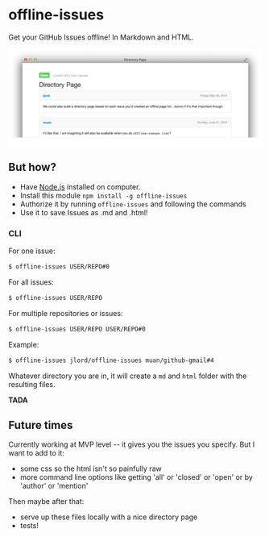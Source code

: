 # offline-issues

Get your GitHub Issues offline! In Markdown and HTML.

![screenshot](screenshot.png)

## But how?

- Have [Node.js](http://nodejs.org/) installed on computer.
- Install this module `npm install -g offline-issues`
- Authorize it by running `offline-issues` and following the commands
- Use it to save Issues as .md and .html!

### CLI

For one issue:

```bash
$ offline-issues USER/REPO#0
```

For all issues:

```bash
$ offline-issues USER/REPO
```

For multiple repositories or issues:

```bash
$ offline-issues USER/REPO USER/REPO#0
```

Example:

```bash
$ offline-issues jlord/offline-issues muan/github-gmail#4
```

Whatever directory you are in, it will create a `md` and `html` folder with the resulting files.

**TADA**

## Future times

Currently working at MVP level -- it gives you the issues you specify. But I want to add to it:

- some css so the html isn't so painfully raw
- more command line options like getting 'all' or 'closed' or 'open' or by 'author' or 'mention'

Then maybe after that:

- serve up these files locally with a nice directory page
- tests!
